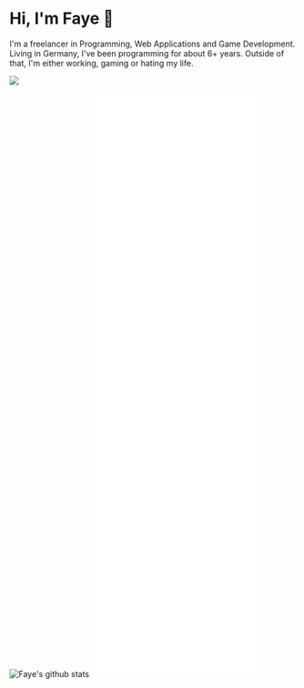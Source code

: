 # Hi, I'm Faye 👋

I'm a freelancer in Programming, Web Applications and Game Development. Living in Germany, I've been programming for about 6+ years. Outside of that, I'm either working, gaming or hating my life.

![](https://komarev.com/ghpvc/?username=docimin)

![Faye's github stats](https://github-readme-stats.vercel.app/api?username=docimin&theme=algolia&show_icons=true&count_private=true)
![Metrics](github-metrics.svg)

